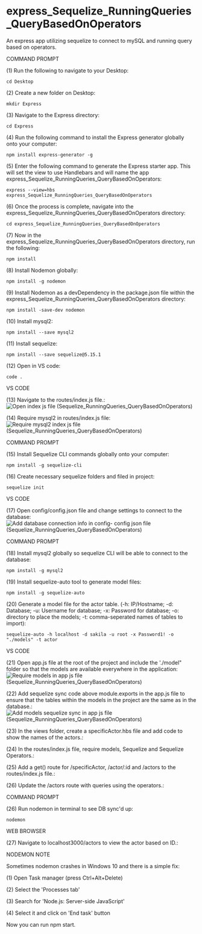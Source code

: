 # express_Sequelize_RunningQueries_QueryBasedOnOperators
An express app utilizing sequelize to connect to mySQL and running query based on operators.

COMMAND PROMPT

(1) Run the following to navigate to your Desktop: 

    cd Desktop

(2) Create a new folder on Desktop: 

    mkdir Express

(3) Navigate to the Express directory: 

    cd Express

(4) Run the following command to install the Express generator globally onto your computer: 

    npm install express-generator -g

(5) Enter the following command to generate the Express starter app. This will set the view to use Handlebars and will name the app express_Sequelize_RunningQueries_QueryBasedOnOperators: 

    express --view=hbs express_Sequelize_RunningQueries_QueryBasedOnOperators

(6) Once the process is complete, navigate into the express_Sequelize_RunningQueries_QueryBasedOnOperators directory: 

    cd express_Sequelize_RunningQueries_QueryBasedOnOperators
    
(7) Now in the express_Sequelize_RunningQueries_QueryBasedOnOperators directory, run the following: 

    npm install

(8) Install Nodemon globally: 

    npm install -g nodemon
    
(9) Install Nodemon as a devDependency in the package.json file within the express_Sequelize_RunningQueries_QueryBasedOnOperators directory:

    npm install -save-dev nodemon
    
(10) Install mysql2:

    npm install --save mysql2

(11) Install sequelize: 

    npm install --save sequelize@5.15.1

(12) Open in VS code:

    code . 


VS CODE

(13) Navigate to the routes/index.js file.: ![Open index js file (Sequelize_RunningQueries_QueryBasedOnOperators)](https://user-images.githubusercontent.com/35668707/69394456-108ef780-0caa-11ea-81de-9b8088a6f01d.JPG)

(14) Require mysql2 in routes/index.js file: ![Require mysql2 index js file (Sequelize_RunningQueries_QueryBasedOnOperators)](https://user-images.githubusercontent.com/35668707/69394492-2997a880-0caa-11ea-867d-3e5ff3203a1d.JPG)


COMMAND PROMPT

(15) Install Sequelize CLI commands globally onto your computer: 

    npm install -g sequelize-cli

(16) Create necessary sequelize folders and filed in project:

    sequelize init
    

VS CODE

(17) Open config/config.json file and change settings to connect to the database: ![Add database connection info in config- config json file (Sequelize_RunningQueries_QueryBasedOnOperators)](https://user-images.githubusercontent.com/35668707/69394551-4d5aee80-0caa-11ea-841a-3ad6f15c42bc.JPG)

COMMAND PROMPT

(18) Install mysql2 globally so sequelize CLI will be able to connect to the database:

    npm install -g mysql2
    
(19) Install sequelize-auto tool to generate model files: 

    npm install -g sequelize-auto

(20) Generate a model file for the actor table. (-h: IP/Hostname; -d: Database; -u: Username for database; -x: Password for database; -o: directory to place the models; -t: comma-seperated names of tables to import):  

    sequelize-auto -h localhost -d sakila -u root -x Password1! -o "./models" -t actor
    
VS CODE

(21) Open app.js file at the root of the project and include the './model" folder so that the models are available everywhere in the application: ![Require models in app js file (Sequelize_RunningQueries_QueryBasedOnOperators)](https://user-images.githubusercontent.com/35668707/69394634-8bf0a900-0caa-11ea-8f9f-3983784128df.JPG)

(22) Add sequelize sync code above module.exports in the app.js file to ensure that the tables within the models in the project are the same as in the database.: ![Add models sequelize sync  in app js file (Sequelize_RunningQueries_QueryBasedOnOperators)](https://user-images.githubusercontent.com/35668707/69394671-adea2b80-0caa-11ea-839d-102a6bdf3dfc.JPG)

(23) In the views folder, create a specificActor.hbs file and add code to show the names of the actors.: 

(24) In the routes/index.js file, require models, Sequelize and Sequelize Operators.: 

(25) Add a get() route for /specificActor, /actor/:id and /actors to the routes/index.js file.: 

(26) Update the /actors route with queries using the operators.: 


COMMAND PROMPT

(26) Run nodemon in terminal to see DB sync'd up: 

    nodemon

WEB BROWSER

(27) Navigate to localhost3000/actors to view the actor based on ID.: 


NODEMON NOTE

Sometimes nodemon crashes in Windows 10 and there is a simple fix:

(1) Open Task manager (press Ctrl+Alt+Delete)

(2) Select the 'Processes tab'

(3) Search for 'Node.js: Server-side JavaScript'

(4) Select it and click on 'End task' button

Now you can run npm start.

